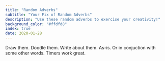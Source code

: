 ```yaml
---
title: "Random Adverbs"
subtitle: "Your Fix of Random Adverbs"
description: "Use these random adverbs to exercise your creativity!"
background_color: "#ffdfd8"
index: true
date: 2020-01-28
---
```


Draw them. Doodle them. Write about them. As-is. Or in conjuction with some other words. Timers work great.

<ul class="_random random masonry" data-child="li" data-amount="20" data-template="[[ adverbs ]]"></ul>